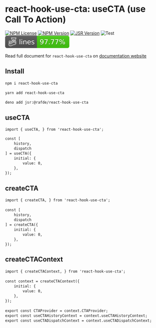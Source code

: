 # react-hook-use-cta: useCTA (use Call To Action)

[![NPM License](https://img.shields.io/npm/l/react-hook-use-cta)](/LICENSE)
[![NPM Version](https://img.shields.io/npm/v/react-hook-use-cta)](https://www.npmjs.com/package/react-hook-use-cta)
[![JSR Version](https://img.shields.io/jsr/v/%40rafde/react-hook-use-cta)](https://jsr.io/@rafde/react-hook-use-cta)
![Test](https://github.com/rafde/react-hook-use-cta/actions/workflows/badges.yml/badge.svg)
![Lines](./site/public/badges/coverage-lines.svg)

Read full document for `react-hook-use-cta` on [documentation website](https://rafde.github.io/react-hook-use-cta)

## Install

```bash
npm i react-hook-use-cta
```

```bash
yarn add react-hook-use-cta
```

```bash
deno add jsr:@rafde/react-hook-use-cta
```

## useCTA

```tsx
import { useCTA, } from 'react-hook-use-cta';
```

```tsx
const [
	history,
	dispatch
] = useCTA({
	initial: {
		value: 0,
	},
});
```

## createCTA

```tsx
import { createCTA, } from 'react-hook-use-cta';

const [
	history,
	dispatch
] = createCTA({
	initial: {
		value: 0,
	},
});
```


## createCTAContext

```tsx
import { createCTAContext, } from 'react-hook-use-cta';

const context = createCTAContext({
	initial: {
		value: 0,
	},
});

export const CTAProvider = context.CTAProvider;
export const useCTAHistoryContext = context.useCTAHistoryContext;
export const useCTADispatchContext = context.useCTADispatchContext;
```
